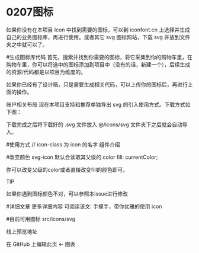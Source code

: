 # 0207图标
如果你没有在本项目 Icon 中找到需要的图标，可以到 iconfont.cn 上选择并生成自己的业务图标库，再进行使用。或者其它 svg 图标网站，下载 svg 并放到文件夹之中就可以了。

#生成图标库代码
首先，搜索并找到你需要的图标，将它采集到你的购物车里，在购物车里，你可以将选中的图标添加到项目中（没有的话，新建一个），后续生成的资源/代码都是以项目为维度的。

如果你已经有了设计稿，只是需要生成相关代码，可以上传你的图标后，再进行上面的操作。

账户相关布局
现在本项目支持和推荐单独导出 svg 的引入使用方式。下载方式如下图：


下载完成之后将下载好的 .svg 文件放入 @/icons/svg 文件夹下之后就会自动导入。

#使用方式
<svg-icon icon-class="password" /> // icon-class 为 icon 的名字
组件介绍

#改变颜色
svg-icon 默认会读取其父级的 color fill: currentColor;

你可以改变父级的color或者直接改变fill的颜色即可。

TIP

如果你遇到图标颜色不对，可以参照本issue进行修改

#详细文章
更多详细内容 可阅读该文: 手摸手，带你优雅的使用 icon

#目前可用图标
src/icons/svg

线上预览地址

在 GitHub 上编辑此页 
← 图表